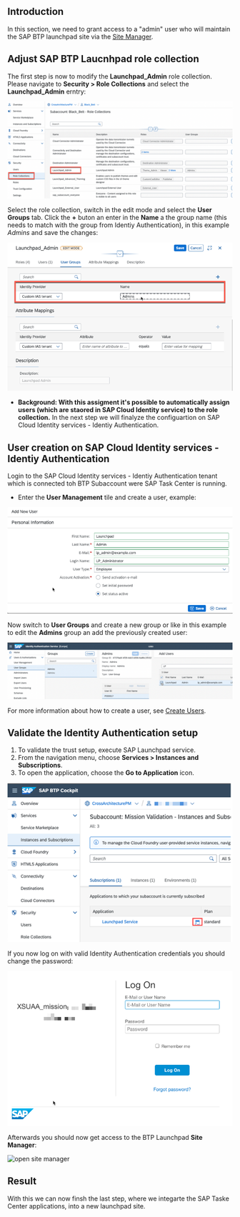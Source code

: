 ## Introduction

In this section, we need to grant access to a "admin" user who will maintain the SAP BTP launchpad site via the [Site Manager](https://help.sap.com/viewer/8c8e1958338140699bd4811b37b82ece/Cloud/en-US/3f619a13ca2a4a59a14bec8507c3fb69.html).


## Adjust SAP BTP Laucnhpad role collection

The first step is now to modify the **Launchpad_Admin** role collection.
Please navigate to **Security > Role Collections** and select the **Launchpad_Admin** erntry:

![btp role](images/access_rc_lp_admin.png)

Select the role collection, switch in the edit mode and select the **User Groups** tab.
Click the **+** buton an enter in the **Name** a the group name (this needs to match with the group from Identiy Authentication), in this example *Admins* and save the changes:

![define rc group](images/lp_admin_role_collection_group.png)

* **Background: With this assigment it's possible to automatically assign users (which are staored in SAP Cloud Identity service) to the role collection.**
In the next step we will finalyze the configuartion on  SAP Cloud Identity services - Identiy Authentication.

## User creation on SAP Cloud Identity services - Identiy Authentication

Login to the SAP Cloud Identity services - Identiy Authentication tenant which is connected toh BTP Subaccount were SAP Task Center is running.
- Enter the **User Management** tile and create a user, example:

![user creation](images/lp_admin_user.png)

Now switch to **User Groups** and create a new group or like in this example to edit the **Admins** group an add the previously created user:

![modify group](images/assign_ias_lp_admin_2_group.png)

For more information about how to create a user, see [Create Users](https://help.sap.com/products/BTP/65de2977205c403bbc107264b8eccf4b/a3bc7e863ac54c23ab856863b681c9f8.html).

## Validate the Identity Authentication setup

1. To validate the trust setup, execute SAP Launchpad service.
2. From the navigation menu, choose **Services > Instances and Subscriptions**.
3. To open the application, choose the **Go to Application** icon.

![open site manager](images/btp_open_lp_site_manager.png)

If you now log on with valid Identity Authentication credentials you should change the password: 

![open site manager](images/login_and_change_pw.png)

Afterwards you should now get access to the BTP Launchpad **Site Manager**:

![open site manager](btp_lp_site_manager.png)

## Result

With this we can now finsh the last step, where we integarte the SAP Taske Center applications, into a new launchpad site.